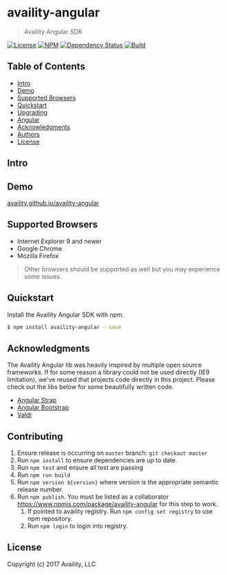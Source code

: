 # availity-angular

> Availity Angular SDK

[![License](https://img.shields.io/badge/license-MIT-blue.svg?style=flat-square&label=license)](http://opensource.org/licenses/MIT)
[![NPM](http://img.shields.io/npm/v/availity-angular.svg?style=flat-square&label=npm)](https://npmjs.org/package/availity-angular)
[![Dependency Status](https://img.shields.io/david/dev/Availity/availity-angular.svg?style=flat-square)](https://david-dm.org/Availity/availity-angular)
[![Build](https://img.shields.io/travis/Availity/availity-angular.svg?style=flat-square&label=build)](https://travis-ci.org/Availity/availity-angular)

## Table of Contents

* [Intro](#intro)
* [Demo](#demo)
* [Supported Browsers](#supported-browsers)
* [Quickstart](#quickstart)
* [Upgrading](#upgrading)
* [Angular](#angular)
* [Acknowledgments](#acknowledgments)
* [Authors](#authors)
* [License](#license)

## Intro

## Demo

[availity.github.io/availity-angular](http://availity.github.io/availity-angular/)

## Supported Browsers

* Internet Explorer 9 and newer
* Google Chrome
* Mozilla Firefox

> Other browsers should be supported as well but you may experience some issues.

## Quickstart

Install the Availity Angular SDK with npm.

```bash
$ npm install availity-angular --save
```

## Acknowledgments

The Availity Angular lib was heavily inspired by multiple open source frameworks.  If for some reason a library could not be used directly (IE9 limitation), we've reused that projects code directly in this project.  Please check out the libs below for some beautifully written code.

+ [Angular Strap](https://github.com/mgcrea/angular-strap)
+ [Angular Bootstrap](https://github.com/angular-ui/bootstrap)
+ [Valdr](https://github.com/netceteragroup/valdr)

## Contributing

1. Ensure release is occurring on `master` branch: `git checkout master`
1. Run `npm install` to ensure dependencies are up to date.
1. Run `npm test` and ensure all test are passing
1. Run `npm run build`
1. Run `npm version ${version}` where version is the appropriate semantic release number. 
1. Run `npm publish`. You must be listed as a collaborator https://www.npmjs.com/package/availity-angular for this step to work.
   1. If pointed to availity registry. Run `npm config set registry` to use npm repository.
   2. Run `npm login` to login into registry.

## License

Copyright (c) 2017 Availity, LLC
